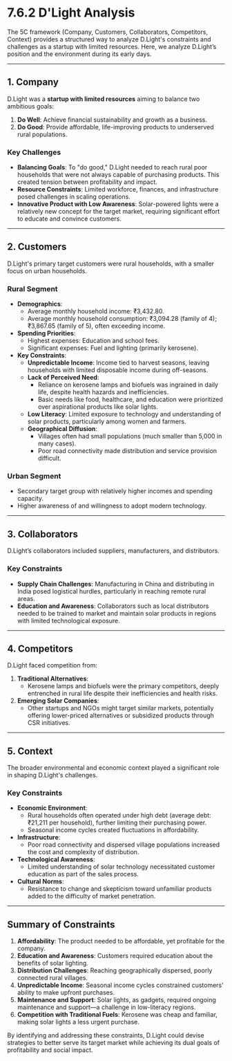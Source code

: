 # 7.6.2 D'Light Analysis

The 5C framework (Company, Customers, Collaborators, Competitors, Context) provides a structured way to analyze D.Light's constraints and challenges as a startup with limited resources. Here, we analyze D.Light’s position and the environment during its early days.

---

## **1. Company**
D.Light was a **startup with limited resources** aiming to balance two ambitious goals:  
1. **Do Well**: Achieve financial sustainability and growth as a business.  
2. **Do Good**: Provide affordable, life-improving products to underserved rural populations.

### **Key Challenges**
- **Balancing Goals**: To "do good," D.Light needed to reach rural poor households that were not always capable of purchasing products. This created tension between profitability and impact.
- **Resource Constraints**: Limited workforce, finances, and infrastructure posed challenges in scaling operations.
- **Innovative Product with Low Awareness**: Solar-powered lights were a relatively new concept for the target market, requiring significant effort to educate and convince customers.

---

## **2. Customers**
D.Light's primary target customers were rural households, with a smaller focus on urban households. 

### **Rural Segment**
- **Demographics**:
  - Average monthly household income: ₹3,432.80.
  - Average monthly household consumption: ₹3,094.28 (family of 4); ₹3,867.65 (family of 5), often exceeding income.
- **Spending Priorities**:
  - Highest expenses: Education and school fees.
  - Significant expenses: Fuel and lighting (primarily kerosene).
- **Key Constraints**:
  - **Unpredictable Income**: Income tied to harvest seasons, leaving households with limited disposable income during off-seasons.
  - **Lack of Perceived Need**: 
    - Reliance on kerosene lamps and biofuels was ingrained in daily life, despite health hazards and inefficiencies.
    - Basic needs like food, healthcare, and education were prioritized over aspirational products like solar lights.
  - **Low Literacy**: Limited exposure to technology and understanding of solar products, particularly among women and farmers.
  - **Geographical Diffusion**:
    - Villages often had small populations (much smaller than 5,000 in many cases).
    - Poor road connectivity made distribution and service provision difficult.

### **Urban Segment**
- Secondary target group with relatively higher incomes and spending capacity.
- Higher awareness of and willingness to adopt modern technology.

---

## **3. Collaborators**
D.Light’s collaborators included suppliers, manufacturers, and distributors. 

### **Key Constraints**
- **Supply Chain Challenges**: Manufacturing in China and distributing in India posed logistical hurdles, particularly in reaching remote rural areas.
- **Education and Awareness**: Collaborators such as local distributors needed to be trained to market and maintain solar products in regions with limited technological exposure.

---

## **4. Competitors**
D.Light faced competition from:
1. **Traditional Alternatives**:
   - Kerosene lamps and biofuels were the primary competitors, deeply entrenched in rural life despite their inefficiencies and health risks.
2. **Emerging Solar Companies**:
   - Other startups and NGOs might target similar markets, potentially offering lower-priced alternatives or subsidized products through CSR initiatives.

---

## **5. Context**
The broader environmental and economic context played a significant role in shaping D.Light's challenges.

### **Key Constraints**
- **Economic Environment**:
  - Rural households often operated under high debt (average debt: ₹21,211 per household), further limiting their purchasing power.
  - Seasonal income cycles created fluctuations in affordability.
- **Infrastructure**:
  - Poor road connectivity and dispersed village populations increased the cost and complexity of distribution.
- **Technological Awareness**:
  - Limited understanding of solar technology necessitated customer education as part of the sales process.
- **Cultural Norms**:
  - Resistance to change and skepticism toward unfamiliar products added to the difficulty of market penetration.

---

## **Summary of Constraints**
1. **Affordability**: The product needed to be affordable, yet profitable for the company.
2. **Education and Awareness**: Customers required education about the benefits of solar lighting.
3. **Distribution Challenges**: Reaching geographically dispersed, poorly connected rural villages.
4. **Unpredictable Income**: Seasonal income cycles constrained customers' ability to make upfront purchases.
5. **Maintenance and Support**: Solar lights, as gadgets, required ongoing maintenance and support—a challenge in low-literacy regions.
6. **Competition with Traditional Fuels**: Kerosene was cheap and familiar, making solar lights a less urgent purchase.

By identifying and addressing these constraints, D.Light could devise strategies to better serve its target market while achieving its dual goals of profitability and social impact.
